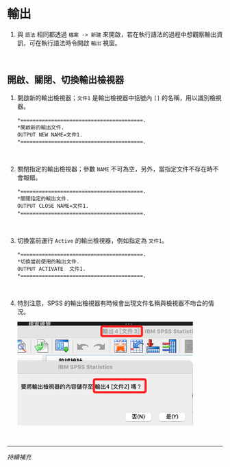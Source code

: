 # 輸出

1. 與 `語法` 相同都透過 `檔案 -> 新建` 來開啟，若在執行語法的過程中想觀察輸出資訊，可在執行語法時令開啟 `輸出` 視窗。

<br>

## 開啟、關閉、切換輸出檢視器

1. 開啟新的輸出檢視器；`文件1` 是輸出檢視器中括號內 `[]` 的名稱，用以識別檢視器。

    ```bash
    *========================================.
    *開啟新的輸出文件.
    OUTPUT NEW NAME=文件1.
    *========================================.
    ```

<br>

2. 關閉指定的輸出檢視器；參數 `NAME` 不可為空，另外，當指定文件不存在時不會報錯。

    ```bash
    *========================================.
    *關閉指定的輸出文件.
    OUTPUT CLOSE NAME=文件1.
    *========================================.
    ```

<br>

3. 切換當前運行 `Active` 的輸出檢視器，例如指定為 `文件1`。

    ```bash
    *========================================.
    *切換當前使用的輸出文件.
    OUTPUT ACTIVATE  文件1.
    *========================================.
    ```

<br>

4. 特別注意，SPSS 的輸出檢視器有時候會出現文件名稱與檢視器不吻合的情況。

    ![](images/img_01.png)

<br>

___

_持續補充_